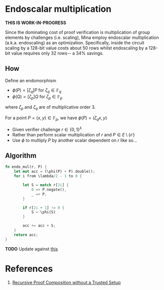 # Endoscalar multiplication

**THIS IS WORK-IN-PROGRESS**

Since the dominating cost of proof verification is multiplication of group elements by challenges (i.e. scaling), Mina employ endoscalar multiplication (a.k.a. endoscaling) as an optimization.  Specifically, inside the circuit scaling by a 128-bit value costs about 50 rows whilst endoscaling by a 128-bit value requires only 32 rows-- a 34% savings.

## How

Define an endomorphism
* $\phi(P) = [\zeta_q]P$ for $\zeta_q \in \mathbb{F}_q$
* $\phi(Q) = [\zeta_p]Q$ for $\zeta_p \in \mathbb{F}_p$ 

where $\zeta_p$ and $\zeta_q$ are of multiplicative order 3.

For a point $P = (x, y) \in \mathbb{F}_p$, we have $\phi(P) = (\zeta_q x, y)$

* Given verifier challenge $r \in \{0, 1\}^{\lambda}$
* Rather than perform scalar multiplication of $r$ and $P \in E \setminus \{ \mathcal{O} \}$
* Use $\phi$ to multiply $P$ by another scalar dependent on $r$ like so...

## Algorithm

```rust
fn endo_mul(r, P) {
    let mut acc = (\phi(P) + P).double(); 
    for i from \lambda/2 - 1 to 0 {

        let S = match r[2i] {
            0 => P.negate(),
            _ => P,
        }

        if r[2i + 1] != 0 {
            S = \phi(S)
        }

        acc += acc + S;
    }
    return acc;
}
```

**TODO** Update against [this](https://github.com/o1-labs/proof-systems/blob/a41cc9fa0fe8d269c03616491f02e2fc6159ac46/oracle/src/sponge.rs#L31)

# References

1. [Recursive Proof Composition without a Trusted
Setup](https://eprint.iacr.org/2019/1021.pdf)